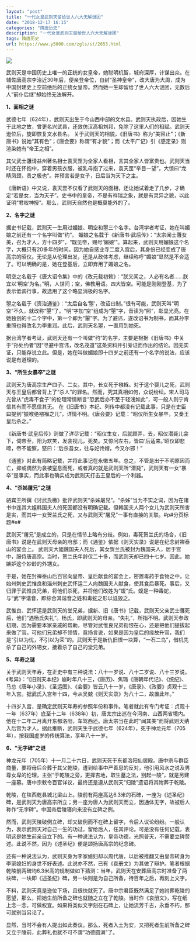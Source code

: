 ```yaml
---
layout: "post"
title: "一代女皇武则天留给世人六大无解谜团"
date: "2018-12-17 16:15"
categories: "隋唐历史"
description: "一代女皇武则天留给世人六大无解谜团"
tags: 隋唐历史
url: https://www.y5000.com/zgls/st/2653.html
---
```






![](https://img.y5000.com/uploads/allimg/160514/4-160514214R0928.jpg)

武则天是中国历史上唯一的正统的女皇帝，她聪明机智，城府深厚，计谋出众。在辅佐唐高宗李治近30年后，便亲登帝位，自封“圣神皇帝”，改大唐为大周，成为中国封建史上空前绝后的正统女皇帝。然而她一生却留给了世人六大谜团，无数后人“前仆后继”却始终无法解开。

**1、面相之谜**

武德七年（624年），武则天出生于今山西中部的文水县。武则天执政后，因她生于此地之故，曾更名兴武县，还效仿汉高祖刘邦，免除了这里人们的租赋。武则天逊位后，旋即恢复文水县名。
关于武则天的相貌，《旧唐书》称为“美容止”；《新唐书》说她“其有色”；《唐会要》称谓“有才貌”；而《太平广记》引《感定录》则渲染她有“帝王之相”。

其父武士彠请益州著名相士袁天罡为全家人看相，言其全家人皆富贵也。武则天当时还在怀抱中，穿着男孩衣服，被乳母抱了过来，袁天罡“举目一望”，大惊曰“龙睛凤颈，贵之极也”。并预言若是女子，日后当为天下之主。

《唐新语》中又说，袁天罡不仅看了武则天的面相，还让她试着走了几步，才确定“若是女，当为天子”。史书中的皇帝，不是有祥瑞之象，就是有灵异之貌，以此证明“君权神授”。那么，武则天自然也是概莫能外的了。

**2、名字之谜**

据史书记载，武则天一生用过媚娘、明空和曌三个名字。台湾学者考证，她在叫媚娘之前还有一个名字叫做“约”。
媚娘之名载于《新唐书·武后传》：“太宗闻士彠女美，召为才人，方十四岁”，“既见帝，赐号‘媚娘’”。算起来，武则天用媚娘这个名字，大概只有20多年的时间。因为她自感业寺二度入宫后，其身份已经变成了唐高宗的昭仪。无论是从伦理出发，还是从政体考虑，继续称呼“媚娘”显然是不合适了。可以明确的是，她在登基后，立即弃用了媚娘之名。

明空之名载于《唐大诏令集》中的《改元载初敕》：“朕又闻之，人必有名者……朕宜以‘明空’为名。”明，人世间；空，佛教用语。四大皆空。可能是刚刚登基，为了表示低调行事，故选用了这个略显消极的名字。

曌之名载于《资治通鉴》：“太后自名‘曌’，改诏曰制。”很有可能，武则天叫“明空”不久，就改称“曌”了。“明”字加“空”组成为“曌”字，音读为“照”，彰显光亮。在她独创的十二个字中，第一个即为“曌”字。为了避讳，遂改诏书为制书，而其孙李重照也得改名为李重润。此后，武则天名曌，一直用到她死。  

据台湾学者考证，武则天还有一个叫做“约”的名字，主要是根据《旧唐书》中关于“孙处约者”因“寻避中宫讳，改名茂道”这条资料并引旁证而作出的结论。因无实证，只能存说立此。但是，她在叫做媚娘即十四岁之前还有一个名字的说法，应该说是有道理的。

**3、“所生女暴卒”之谜**

武则天为唐高宗生产四子、二女。其中，长女死于襁褓。对于这个婴儿之死，武则天与王皇后都曾背上了“杀人”的罪名。然而，究其真相如何，众说纷纭。宋人司马光曾从“虎毒不食子”的伦理常情断言“恐武后亦不至于轻浅如此”，可一般人则宁肯信其有而不愿信其无。
在《旧唐书》本纪、列传中都没有记载此事，只是在史臣曰提到“振喉绝襁褓之儿”，详情不明。《唐会要》记载：“昭仪所生女暴卒，又奏王皇后杀之。”

《新唐书·武皇后传》则做了详尽记载：“昭仪生女，后就顾弄，去，昭仪潜毙儿衾下，伺帝至，阳为欢笑，发衾视儿，死矣。又惊问左右，皆曰‘后适来。’昭仪即悲啼，帝不能察，怒曰：‘后杀吾女，往与妃馋媢，今又尔邪！”

《通鉴》对此有简略记载，并将此事记在永徽五年。总之，不管是出于不明原因而亡，抑或偶然为衾被窒息而死，或者真的就是武则天所“潜毙”，武则天有一女“暴卒”是事实，而此事也确实成为武则天打击王皇后的一个利器。

**4、“杀姊屠兄”之谜**

骆宾王所撰《讨武氏檄》批评武则天“杀姊屠兄”。“杀姊”当为不实之词，因为在诸书中连其大姐韩国夫人的死因都没有明确记载。但韩国夫人两个女儿为武则天所害是实，而其中一女贺兰氏之死，又与武则天“屠兄”一事有直接的关联。#p#分页标题#e#  

武则天“屠兄”是成立的，只是在情节上略有分歧。例如，毒死贺兰氏的场合，《旧唐书》说是在武则天母亲的府邸；而《通鉴》依据《则天实录》说是在纪念封禅泰山的宴会上。
武则天大姐魏国夫人死后，其女贺兰氏被封为魏国夫人，居于宫中，服侍唐高宗。当时，贺兰氏年龄仅二十多，而武则天却已四十七岁。因此，她嫉妒这个妙龄的外甥女。

于是，她在封禅泰山后百官向皇帝、皇后献食的宴会上，密置毒药于食物之中，让始州刺史武惟良和淄州刺史武怀运二人向魏国夫人献食，使其食后暴死。事后，又归罪于武惟良兄弟，将他们杀死，并将他们改姓为“蝮”氏。蝮是一种毒蛇，与“武”字谐音，即综合其谐音之姓和毒蛇之形以诋毁之。

武惟良、武怀运是武则天的堂兄弟，据新、旧《唐书》记载，武则天父亲武士彠死后，他们“遇杨氏失礼”。杨氏，即武则天的母亲。“失礼”，所指不明。武则天参政初期，因为需要本家亲戚的帮助，尽管对武惟良兄弟衔恨在心，还是把他们提拔起来做了官。可他们兄弟却不领情，竟扬言说，如果是因为皇后的缘故升官，我们是“引以为忧，不引以为荣”的。武则天于是新仇旧恨一块算，“一石二鸟”，借机先杀了自己的外甥女，接着杀了自己的堂兄弟。

**5、年寿之谜**

关于武则天年寿，在正史中有三种说法：八十一岁说、八十二岁说、八十三岁说。《考异》：“《旧则天本纪》崩时年八十三，《唐历》、焦璐《唐朝年代记》、《统纪》、马总《唐年小录》、《圣运图》、《会要》皆云八十一岁，《唐录》、《政要》贞观十三年入宫。据武氏入宫年十四，今从吴兢《则天实录》为八十二，故置此年。”  

十四岁入宫，是确定武则天年寿的参照年份和事件。笔者就此有专门考证：贞观十一年（637年）底至十二年（638年）初，唐太宗出巡在今河南、山西两省境内。
他在十二年二月离开东都洛阳，车驾西还。唐太宗当在此时“闻其美”而将武则天纳入后宫为才人。据此推断，武则天生于武德七年（624年），死于神龙元年（705年），按我国虚岁的传统算法，享年八十一岁。

**6、“无字碑”之谜**

神龙元年（705年）十一月二十六日，武则天死于东都洛阳仙居殿。唐中宗与群臣商量，要将母后合葬于其父乾陵，遭到给事中严善思的反对，他引用风水之说及男尊女卑的伦理，主张“于乾陵之旁，更择吉地，取生墓之法，别起一陵”，就是另建一座墓。唐中宗敕令百官详议，最终还是遵从武则天“归陵”遗诏将其祔葬于乾陵。

乾陵，在陕西乾县城北梁山上。陵前有两座高达6.3米的石碑，一座为《述圣纪》碑，是武则天为唐高宗所立；另一座为唐人为武则天而立，因通体无字，故被后人称作“无字碑”。中国帝后陵寝向来没有立碑之例。

然而，武则天陵破例立碑，却又破例而不在碑上留字，令后人议论纷纷。一般认为，表示武则天对自己一生的功过，留给后人，任其评论。可是没有任何记载，表明这是她生前亲自立下的。有一种说法认为，皇帝功德，光照普天，不需要立碑赘述。此说不然，因为《述圣纪》便是颂扬唐高宗的纪念碑。

还有一种说法认为，武则天身为李家媳妇却以周代唐，以后被推翻又由皇帝转身为李家媳妇的身世不好表述。此说亦不然，已有《哀册文》为其做了辩护。笔者根据乾陵前两碑均6.3米高的规制做如下猜测：当年，武则天在安葬唐高宗时准备了两块碑，一块即《述圣纪》碑，另一块则是为自己所备，待百年之后，再刻上文字。

不料，武则天竟是逊位下场，且很快就死了。唐中宗君臣既然满足了她祔葬乾陵的愿望，那么，把她生前所备之碑也就随之立在了乾陵。当时作《哀册文》，写在纸上念一念，可做权宜。如果将类似文字刻在石碑上，让她流芳千古，永垂不朽，那可就别当另论了。

显然，当时不会有人提出如此奏议。那么，死者入土为安，又把死者生前所备之碑又立于陵前，此葬礼也就不可不谓“功德圆满”了。
